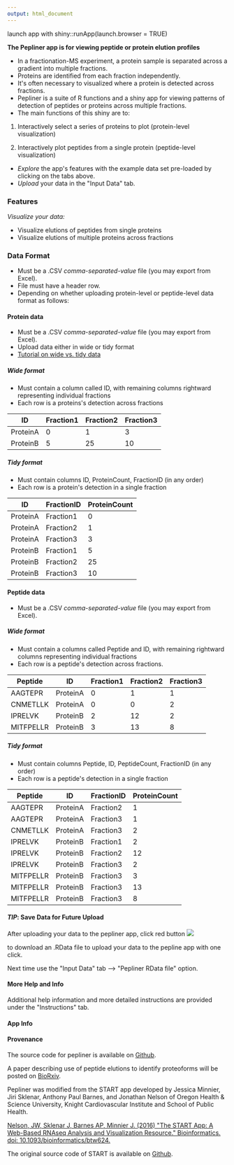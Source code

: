 ```yaml
---
output: html_document
---
```


launch app with shiny::runApp(launch.browser = TRUE)

**The Pepliner app is for viewing peptide or protein elution profiles**

- In a fractionation-MS experiment, a protein sample is separated across a gradient into multiple fractions.
- Proteins are identified from each fraction independently.
- It's often necessary to visualized where a protein is detected across fractions.
- Pepliner is a suite of R functions and a shiny app for viewing patterns of detection of peptides or proteins across multiple fractions.
- The main functions of this shiny are to:

1. Interactively select a series of proteins to plot (protein-level visualization)

2. Interactively plot peptides from a single protein (peptide-level visualization)

- *Explore* the app's features with the example data set pre-loaded by clicking on the tabs above.
- *Upload* your data in the "Input Data" tab.

### <a name="features"></a> Features

*Visualize your data:*

- Visualize elutions of peptides from single proteins 
- Visualize elutions of multiple proteins across fractions


### <a name="dataformats"></a> Data Format

- Must be a .CSV *comma-separated-value* file (you may export from Excel).
- File must have a header row. 
- Depending on whether uploading protein-level or peptide-level data format as follows:
 
#### Protein data

- Must be a .CSV *comma-separated-value* file (you may export from Excel).
- Upload data either in wide or tidy format 
- [Tutorial on wide vs. tidy data](http://r4ds.had.co.nz/tidy-data.html)


##### Wide format
- Must contain a column called ID, with remaining columns rightward representing individual fractions
- Each row is a proteins's detection across fractions

| ID  | Fraction1  | Fraction2  | Fraction3  |
|---|---|---|---|
| ProteinA  | 0  | 1  | 3  |
| ProteinB  | 5  | 25  | 10  |

##### Tidy format
- Must contain columns ID, ProteinCount, FractionID (in any order)
- Each row is a protein's detection in a single fraction

| ID | FractionID | ProteinCount |
|---|---|---|
| ProteinA  | Fraction1  | 0  |
| ProteinA  | Fraction2  | 1  |
| ProteinA  | Fraction3  | 3  |
| ProteinB  | Fraction1  | 5  |
| ProteinB  | Fraction2  | 25  |
| ProteinB  | Fraction3  | 10  |

#### Peptide data

- Must be a .CSV *comma-separated-value* file (you may export from Excel).


##### Wide format
- Must contain a columns called Peptide and ID, with remaining rightward columns representing individual fractions
- Each row is a peptide's detection across fractions.

|Peptide| ID | Fraction1 | Fraction2 | Fraction3 |
|---|---|---|---|---|
|AAGTEPR| ProteinA | 0 | 1 | 1 |
|CNMETLLK| ProteinA | 0 | 0 | 2 |
|IPRELVK| ProteinB | 2 | 12 | 2 |
|MITFPELLR| ProteinB | 3 | 13 | 8 |
##### Tidy format
- Must contain columns Peptide, ID, PeptideCount, FractionID (in any order)
- Each row is a peptide's detection in a single fraction

|Peptide| ID | FractionID | ProteinCount |
|---|---|---|---|
|AAGTEPR| ProteinA | Fraction2 | 1 |
|AAGTEPR| ProteinA | Fraction3 | 1 |
|CNMETLLK| ProteinA | Fraction3 | 2 |
|IPRELVK| ProteinB | Fraction1 | 2 |
|IPRELVK| ProteinB | Fraction2 | 12 |
|IPRELVK| ProteinB  | Fraction3  | 2  |
|MITFPELLR| ProteinB  | Fraction3  | 3  |
|MITFPELLR| ProteinB  | Fraction3  | 13  |
|MITFPELLR| ProteinB  | Fraction3  | 8  |


#### <a name="savedata"></a> *TIP*: Save Data for Future Upload

After uploading your data to the pepliner app, click red button
![](ex_click_rdata.png)

to download an .RData file to upload your data to the pepline app with one click.

Next time use the "Input Data" tab --> "Pepliner RData file" option.


#### <a name="help"></a> More Help and Info

Additional help information and more detailed instructions are provided under the "Instructions" tab.

#### App Info


#### Provenance

The source code for pepliner is available on [Github](https://github.com/marcotte_lab/pepliner).

A paper describing use of peptide elutions to identify proteoforms will be posted on [BioRxiv](biorxiv.org).

Pepliner was modified from the START app developed by Jessica Minnier, Jiri Sklenar, Anthony Paul Barnes, and Jonathan Nelson
of Oregon Health & Science University, Knight Cardiovascular Institute and School of Public Health.

[Nelson, JW, Sklenar J, Barnes AP, Minnier J. (2016) "The START App: A Web-Based RNAseq Analysis and Visualization Resource." Bioinformatics.  doi: 10.1093/bioinformatics/btw624.](http://bioinformatics.oxfordjournals.org/content/early/2016/09/27/bioinformatics.btw624.abstract)

The original source code of START is available on [Github](https://github.com/jminnier/STARTapp).



